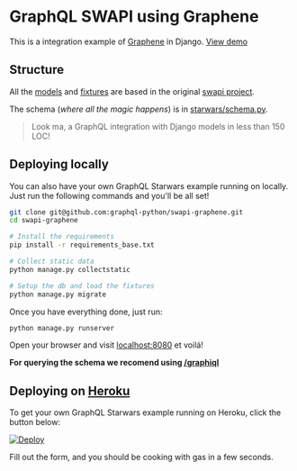 # GraphQL SWAPI using Graphene

This is a integration example of [Graphene](http://graphene-python.org) in Django.
[View demo](http://swapi.graphene-python.org/)


## Structure

All the [models](./starwars/models.py) and [fixtures](./starwars/fixtures/) are based in the original [swapi project](https://github.com/phalt/swapi).

The schema (*where all the magic happens*) is in [starwars/schema.py](./starwars/schema.py).
> Look ma, a GraphQL integration with Django models in less than 150 LOC!


## Deploying locally

You can also have your own GraphQL Starwars example running on locally.
Just run the following commands and you'll be all set!

```bash
git clone git@github.com:graphql-python/swapi-graphene.git
cd swapi-graphene

# Install the requirements
pip install -r requirements_base.txt

# Collect static data
python manage.py collectstatic

# Setup the db and load the fixtures
python manage.py migrate
```

Once you have everything done, just run:

```bash
python manage.py runserver
```

Open your browser and visit [localhost:8080](http://localhost:8080/) et voilá!

**For querying the schema we recomend using [/graphiql](http://localhost:8080/graphiql)**


## Deploying on [Heroku](http://heroku.com)

To get your own GraphQL Starwars example running on Heroku, click the button below:

[![Deploy](https://www.herokucdn.com/deploy/button.svg)](https://heroku.com/deploy?template=https://github.com/graphql-python/swapi-graphene)

Fill out the form, and you should be cooking with gas in a few seconds.
